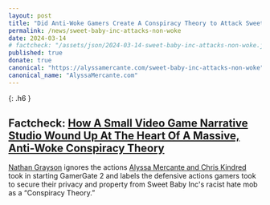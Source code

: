 ```yaml
---
layout: post
title: "Did Anti-Woke Gamers Create A Conspiracy Theory to Attack Sweet Baby Inc?"
permalink: /news/sweet-baby-inc-attacks-non-woke
date: 2024-03-14
# factcheck: "/assets/json/2024-03-14-sweet-baby-inc-attacks-non-woke.json"
published: true
donate: true
canonical: "https://alyssamercante.com/sweet-baby-inc-attacks-non-woke"
canonical_name: "AlyssaMercante.com"
---
```

{: .h6 }
## Factcheck: [How A Small Video Game Narrative Studio Wound Up At The Heart Of A Massive, Anti-Woke Conspiracy Theory](https://aftermath.site/sweet-baby-detected-conspiracy-theory-steam)


[Nathan Grayson](https://twitter.com/vahn16) ignores the actions [Alyssa Mercante and Chris Kindred](https://alyssamercante.com/are-valve-and-discord-permitting-harassment-against-sweet-baby-inc) took in starting GamerGate 2 and labels the defensive actions gamers took to secure their privacy and property from Sweet Baby Inc's racist hate mob as a “Conspiracy Theory.” 














